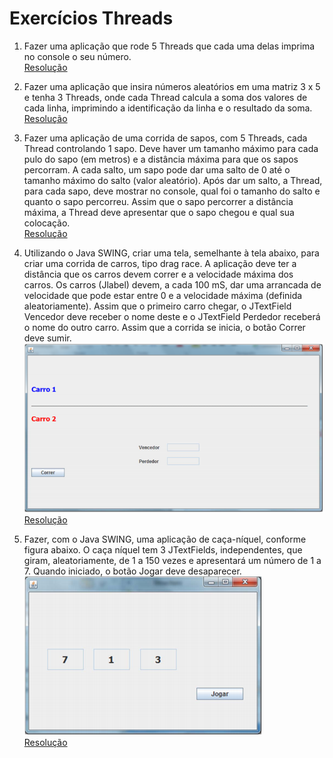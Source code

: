 # Exercícios Threads

1. Fazer uma aplicação que rode 5 Threads que
cada uma delas imprima no console o seu
número.<br/>
[Resolução](https://github.com/andreluis-git/SistemasOperacionaisI/tree/main/SOI_Threads/src/threadId)

2. Fazer uma aplicação que insira números
aleatórios em uma matriz 3 x 5 e tenha 3
Threads, onde cada Thread calcula a soma dos
valores de cada linha, imprimindo a identificação
da linha e o resultado da soma.<br/>
[Resolução](https://github.com/andreluis-git/SistemasOperacionaisI/tree/main/SOI_Threads/src/somaVetor)

3. Fazer uma aplicação de uma corrida de sapos, com 5
Threads, cada Thread controlando 1 sapo. Deve haver um
tamanho máximo para cada pulo do sapo (em metros) e a
distância máxima para que os sapos percorram. A cada salto,
um sapo pode dar uma salto de 0 até o tamanho máximo do
salto (valor aleatório). Após dar um salto, a Thread, para cada
sapo, deve mostrar no console, qual foi o tamanho do salto e
quanto o sapo percorreu. Assim que o sapo percorrer a
distância máxima, a Thread deve apresentar que o sapo
chegou e qual sua colocação.<br/>
[Resolução](https://github.com/andreluis-git/SistemasOperacionaisI/tree/main/SOI_Threads/src/corridaSapos)

4. Utilizando o Java SWING, criar uma tela, semelhante à
tela abaixo, para criar uma corrida de carros, tipo drag race.
A aplicação deve ter a distância que os carros devem correr e
a velocidade máxima dos carros. Os carros (Jlabel) devem, a
cada 100 mS, dar uma arrancada de velocidade que pode estar
entre 0 e a velocidade máxima (definida aleatoriamente).
Assim que o primeiro carro chegar, o JTextField Vencedor
deve receber o nome deste e o JTextField Perdedor receberá
o nome do outro carro. Assim que a corrida se inicia, o botão
Correr deve sumir.<br/>
![Corrida de carros](https://github.com/andreluis-git/SistemasOperacionaisI/blob/main/readmeImages/corridacarros.PNG)<br/>
[Resolução](https://github.com/andreluis-git/SistemasOperacionaisI/tree/main/SOI_Threads/src/corridaCarros)

5. Fazer, com o Java SWING, uma aplicação de
caça-níquel, conforme figura abaixo. O caça níquel
tem 3 JTextFields, independentes, que giram,
aleatoriamente, de 1 a 150 vezes e apresentará um
número de 1 a 7. Quando iniciado, o botão Jogar
deve desaparecer.<br/>
![Caça niquel](https://github.com/andreluis-git/SistemasOperacionaisI/blob/main/readmeImages/Cacaniquel.PNG)<br/>
[Resolução](https://github.com/andreluis-git/SistemasOperacionaisI/tree/main/SOI_Threads/src/cacaNiquel)
